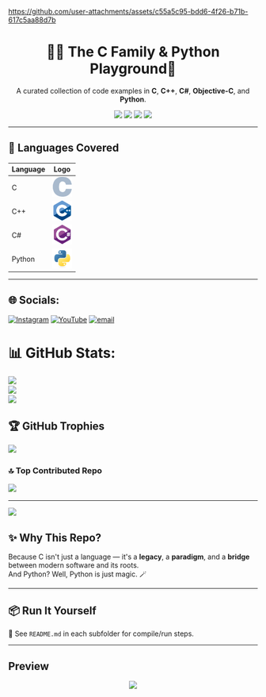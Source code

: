 

<!--
**atulkashiv421/atulkashiv421** is a ✨ _special_ ✨ repository because its `README.md` (this file) appears on your GitHub profile.

Here are some ideas to get you started:

- 🔭 I’m currently working on ...
- 🌱 I’m currently learning ...
- 👯 I’m looking to collaborate on ...
- 🤔 I’m looking for help with ...
- 💬 Ask me about ...
- 📫 How to reach me: ...
- 😄 Pronouns: ...
- ⚡ Fun fact: ...
-->

https://github.com/user-attachments/assets/c55a5c95-bdd6-4f26-b71b-617c5aa88d7b

<h1 align="center">👨‍💻 The C Family & Python Playground🐍</h1>

<p align="center">
  A curated collection of code examples in <strong>C</strong>, <strong>C++</strong>, <strong>C#</strong>, <strong>Objective-C</strong>, and <strong>Python</strong>.
</p>

<p align="center">
  <img src="https://img.shields.io/badge/Language-C-blue" />
  <img src="https://img.shields.io/badge/Language-C++-brightgreen" />
  <img src="https://img.shields.io/badge/Language-C%23-purple" />
  <img src="https://img.shields.io/badge/Language-Python-yellow" />
</p>

---

## 🧬 Languages Covered

| Language     | Logo |
|--------------|------|
| C            | <img src="https://raw.githubusercontent.com/devicons/devicon/master/icons/c/c-original.svg" width="40"/> |
| C++          | <img src="https://raw.githubusercontent.com/devicons/devicon/master/icons/cplusplus/cplusplus-original.svg" width="40"/> |
| C#           | <img src="https://raw.githubusercontent.com/devicons/devicon/master/icons/csharp/csharp-original.svg" width="40"/> |
| Python       | <img src="https://raw.githubusercontent.com/devicons/devicon/master/icons/python/python-original.svg" width="40"/> |

---


## 🌐 Socials:
[![Instagram](https://img.shields.io/badge/Instagram-%23E4405F.svg?logo=Instagram&logoColor=white)](https://instagram.com/https://www.instagram.com/edi_tversse?igsh=ajQzMzBkdGwxcDl2) [![YouTube](https://img.shields.io/badge/YouTube-%23FF0000.svg?logo=YouTube&logoColor=white)](https://youtube.com/@https://youtube.com/@editor56-u3b?si=e9sJi2OFf0OrHZWU) [![email](https://img.shields.io/badge/Email-D14836?logo=gmail&logoColor=white)](mailto:atulkashiv2@gmail.com) 
# 📊 GitHub Stats:
![](https://github-readme-stats.vercel.app/api?username=atulkashiv421&theme=blue_navy&hide_border=false&include_all_commits=false&count_private=false)<br/>
![](https://nirzak-streak-stats.vercel.app/?user=atulkashiv421&theme=blue_navy&hide_border=false)<br/>
![](https://github-readme-stats.vercel.app/api/top-langs/?username=atulkashiv421&theme=blue_navy&hide_border=false&include_all_commits=false&count_private=false&layout=compact)

## 🏆 GitHub Trophies
![](https://github-profile-trophy.vercel.app/?username=atulkashiv421&theme=dark&no-frame=false&no-bg=true&margin-w=4)

### 🔝 Top Contributed Repo
![](https://github-contributor-stats.vercel.app/api?username=atulkashiv421&limit=5&theme=blue_navy&combine_all_yearly_contributions=true)

---
[![](https://visitcount.itsvg.in/api?id=atulkashiv421&icon=0&color=0)](https://visitcount.itsvg.in)

<!-- Proudly created with GPRM ( https://gprm.itsvg.in ) -->
## ✨ Why This Repo?

Because C isn't just a language — it's a **legacy**, a **paradigm**, and a **bridge** between modern software and its roots.  
And Python? Well, Python is just magic. 🪄

---

## 📦 Run It Yourself


🧪 See `README.md` in each subfolder for compile/run steps.

---

##  Preview

<p align="center">
  <img src="https://github.com/atulkashiv421/SKILLNETCLASSES/tree/main">
</p>

<model-viewer 
  src="https://yourusername.github.io/your-repo-name/models/yourmodel.glb"
  alt="3D model"
  auto-rotate
  camera-controls
  style="width: 100%; height: 400px;">
</model-viewer>

